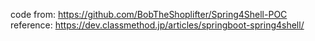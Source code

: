 code from: https://github.com/BobTheShoplifter/Spring4Shell-POC
reference: https://dev.classmethod.jp/articles/springboot-spring4shell/